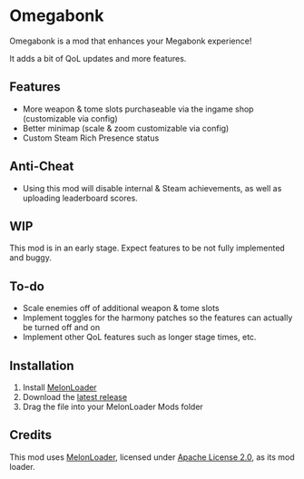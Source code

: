 # Omegabonk
Omegabonk is a mod that enhances your Megabonk experience!

It adds a bit of QoL updates and more features.

## Features
- More weapon & tome slots purchaseable via the ingame shop (customizable via config)
- Better minimap (scale & zoom customizable via config)
- Custom Steam Rich Presence status

## Anti-Cheat
- Using this mod will disable internal & Steam achievements, as well as uploading leaderboard scores.

## WIP
This mod is in an early stage. Expect features to be not fully implemented and buggy.

## To-do
- Scale enemies off of additional weapon & tome slots
- Implement toggles for the harmony patches so the features can actually be turned off and on
- Implement other QoL features such as longer stage times, etc.

## Installation
1. Install [MelonLoader](https://github.com/LavaGang/MelonLoader.Installer/blob/master/README.md)
2. Download the [latest release](https://github.com/lasagnaoasis/Omegabonk/releases/latest/download/Omegabonk.dll)
3. Drag the file into your MelonLoader Mods folder

## Credits
This mod uses [MelonLoader](https://github.com/LavaGang/MelonLoader), licensed under [Apache License 2.0](https://github.com/LavaGang/MelonLoader/blob/master/LICENSE.md), as its mod loader.
